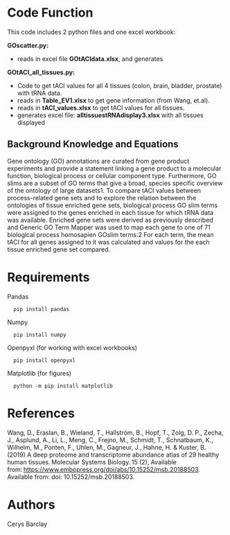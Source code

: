 # Code Function
This code includes 2 python files and one excel workbook:

**GOscatter.py:**  
- reads in excel file **GOtACIdata.xlsx**, and generates 

**GOtACI_all_tissues.py:** 
- Code to get tACI values for all 4 tissues (colon, brain, bladder, prostate) with tRNA data.
- reads in **Table_EV1.xlsx** to get gene information (from Wang, et.al).
- reads in **tACI_values.xlsx** to get tACI values for all tissues.
- generates excel file: **alltissuestRNAdisplay3.xlsx** with all tissues displayed

## Background Knowledge and Equations
Gene ontology (GO) annotations are curated from gene product experiments and provide a statement linking a gene product to a molecular function, biological process or cellular component type. Furthermore, GO slims are a subset of GO terms that give a broad, species specific overview of the ontology of large datasets1. To compare tACI values between process-related gene sets and to explore the relation between the ontologies of tissue enriched gene sets, biological process GO slim terms were assigned to the genes enriched in each tissue for which tRNA data was available. Enriched gene sets were derived as previously described and Generic GO Term Mapper was used to map each gene to one of 71 biological process homosapien GOslim terms.2 For each term, the mean tACI for all genes assigned to it was calculated and values for the each tissue enriched gene set compared.

# Requirements
Pandas
```
  pip install pandas
```
Numpy
```
  pip install numpy
```
Openpyxl (for working with excel workbooks)
```
  pip install openpyxl
```
Matplotlib (for figures)
```
  python -m pip install matplotlib
```
# References
Wang, D., Eraslan, B., Wieland, T., Hallström, B., Hopf, T., Zolg, D. P., Zecha, J., Asplund, A., Li, L., Meng, C., Frejno, M., Schmidt, T., Schnatbaum, K., Wilhelm, M., Ponten, F., Uhlen, M., Gagneur, J., Hahne, H. & Kuster, B. (2019) A deep proteome and transcriptome abundance atlas of 29 healthy human tissues. Molecular Systems Biology. 15 (2), Available from: https://www.embopress.org/doi/abs/10.15252/msb.20188503. Available from: doi: 10.15252/msb.20188503. 

# Authors 
Cerys Barclay
